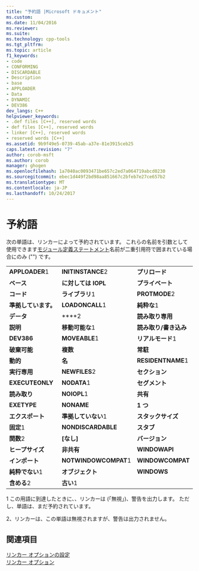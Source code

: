 ```yaml
---
title: "予約語 |Microsoft ドキュメント"
ms.custom: 
ms.date: 11/04/2016
ms.reviewer: 
ms.suite: 
ms.technology: cpp-tools
ms.tgt_pltfrm: 
ms.topic: article
f1_keywords:
- code
- CONFORMING
- DISCARDABLE
- Description
- base
- APPLOADER
- Data
- DYNAMIC
- DEV386
dev_langs: C++
helpviewer_keywords:
- .def files [C++], reserved words
- def files [C++], reserved words
- linker [C++], reserved words
- reserved words [C++]
ms.assetid: 9b9f49e5-0739-45ab-a37e-81e3915ceb25
caps.latest.revision: "7"
author: corob-msft
ms.author: corob
manager: ghogen
ms.openlocfilehash: 1a7040ac0093471be657c2ed7a064719abcd0230
ms.sourcegitcommit: ebec1d449f2bd98aa851667c2bfeb7e27ce657b2
ms.translationtype: MT
ms.contentlocale: ja-JP
ms.lasthandoff: 10/24/2017
---
```

# <a name="reserved-words"></a>予約語
次の単語は、リンカーによって予約されています。 これらの名前を引数として使用できます[モジュール定義ステートメント](../../build/reference/module-definition-dot-def-files.md)名前が二重引用符で囲まれている場合にのみ ("") です。  
  
||||  
|-|-|-|  
|**APPLOADER**1|**INITINSTANCE**2|**プリロード**|  
|**ベース**|**に対しては IOPL**|**プライベート**|  
|**コード**|**ライブラリ**1|**PROTMODE**2|  
|**準拠しています。**|**LOADONCALL**1|**純粋な**1|  
|**データ**|****2|**読み取り専用**|  
|**説明**|**移動可能な**1|**読み取り/書き込み**|  
|**DEV386**|**MOVEABLE**1|**リアルモード**1|  
|**破棄可能**|**複数**|**常駐**|  
|**動的**|**名**|**RESIDENTNAME**1|  
|**実行専用**|**NEWFILES**2|**セクション**|  
|**EXECUTEONLY**|**NODATA**1|**セグメント**|  
|**読み取り**|**NOIOPL**1|**共有**|  
|**EXETYPE**|**NONAME**|**1 つ**|  
|**エクスポート**|**準拠していない**1|**スタックサイズ**|  
|**固定**1|**NONDISCARDABLE**|**スタブ**|  
|**関数**2|**[なし]**|**バージョン**|  
|**ヒープサイズ**|**非共有**|**WINDOWAPI**|  
|**インポート**|**NOTWINDOWCOMPAT**1|**WINDOWCOMPAT**|  
|**純粋でない**1|**オブジェクト**|**WINDOWS**|  
|**含める**2|**古い**1||  
  
 1 この用語に到達したときに、、リンカーは (「無視」)、警告を出力します。 ただし、単語は、まだ予約されています。  
  
 2、リンカーは、この単語は無視されますが、警告は出力されません。  
  
## <a name="see-also"></a>関連項目  
 [リンカー オプションの設定](../../build/reference/setting-linker-options.md)   
 [リンカー オプション](../../build/reference/linker-options.md)